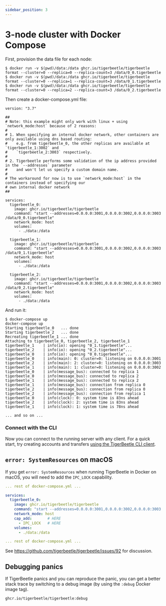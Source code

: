 ```yaml
---
sidebar_position: 3
---
```


# 3-node cluster with Docker Compose

First, provision the data file for each node:

```
$ docker run -v $(pwd)/data:/data ghcr.io/tigerbeetle/tigerbeetle format --cluster=0 --replica=0 --replica-count=3 /data/0_0.tigerbeetle
$ docker run -v $(pwd)/data:/data ghcr.io/tigerbeetle/tigerbeetle format --cluster=0 --replica=1 --replica-count=3 /data/0_1.tigerbeetle
$ docker run -v $(pwd)/data:/data ghcr.io/tigerbeetle/tigerbeetle format --cluster=0 --replica=2 --replica-count=3 /data/0_2.tigerbeetle
```

Then create a docker-compose.yml file:

```docker-compose
version: "3.7"

##
# Note: this example might only work with linux + using `network_mode:host` because of 2 reasons:
#
# 1. When specifying an internal docker network, other containers are only available using dns based routing:
#    e.g. from tigerbeetle_0, the other replicas are available at `tigerbeetle_1:3002` and
#    `tigerbeetle_2:3003` respectively.
#
# 2. Tigerbeetle performs some validation of the ip address provided in the `--addresses` parameter
#    and won't let us specify a custom domain name.
#
# The workaround for now is to use `network_mode:host` in the containers instead of specifying our
# own internal docker network
##

services:
  tigerbeetle_0:
    image: ghcr.io/tigerbeetle/tigerbeetle
    command: "start --addresses=0.0.0.0:3001,0.0.0.0:3002,0.0.0.0:3003 /data/0_0.tigerbeetle"
    network_mode: host
    volumes:
      - ./data:/data

  tigerbeetle_1:
    image: ghcr.io/tigerbeetle/tigerbeetle
    command: "start --addresses=0.0.0.0:3001,0.0.0.0:3002,0.0.0.0:3003 /data/0_1.tigerbeetle"
    network_mode: host
    volumes:
      - ./data:/data

  tigerbeetle_2:
    image: ghcr.io/tigerbeetle/tigerbeetle
    command: "start --addresses=0.0.0.0:3001,0.0.0.0:3002,0.0.0.0:3003 /data/0_2.tigerbeetle"
    network_mode: host
    volumes:
      - ./data:/data
```

And run it:

```
$ docker-compose up
docker-compose up
Starting tigerbeetle_0   ... done
Starting tigerbeetle_2   ... done
Recreating tigerbeetle_1 ... done
Attaching to tigerbeetle_0, tigerbeetle_2, tigerbeetle_1
tigerbeetle_1    | info(io): opening "0_1.tigerbeetle"...
tigerbeetle_2    | info(io): opening "0_2.tigerbeetle"...
tigerbeetle_0    | info(io): opening "0_0.tigerbeetle"...
tigerbeetle_0    | info(main): 0: cluster=0: listening on 0.0.0.0:3001
tigerbeetle_2    | info(main): 2: cluster=0: listening on 0.0.0.0:3003
tigerbeetle_1    | info(main): 1: cluster=0: listening on 0.0.0.0:3002
tigerbeetle_0    | info(message_bus): connected to replica 1
tigerbeetle_0    | info(message_bus): connected to replica 2
tigerbeetle_1    | info(message_bus): connected to replica 2
tigerbeetle_1    | info(message_bus): connection from replica 0
tigerbeetle_2    | info(message_bus): connection from replica 0
tigerbeetle_2    | info(message_bus): connection from replica 1
tigerbeetle_0    | info(clock): 0: system time is 83ns ahead
tigerbeetle_2    | info(clock): 2: system time is 83ns ahead
tigerbeetle_1    | info(clock): 1: system time is 78ns ahead

... and so on ...
```

### Connect with the CLI

Now you can connect to the running server with any client. For a quick
start, try creating accounts and transfers [using the TigerBeetle CLI
client](./cli-client.md).

## `error: SystemResources` on macOS

If you get `error: SystemResources` when running TigerBeetle in Docker
on macOS, you will need to add the `IPC_LOCK` capability.

```yaml
... rest of docker-compose.yml ...

services:
  tigerbeetle_0:
    image: ghcr.io/tigerbeetle/tigerbeetle
    command: "start --addresses=0.0.0.0:3001,0.0.0.0:3002,0.0.0.0:3003 /data/0_0.tigerbeetle"
    network_mode: host
    cap_add:       # HERE
      - IPC_LOCK   # HERE
    volumes:
      - ./data:/data

... rest of docker-compose.yml ...
```

See https://github.com/tigerbeetle/tigerbeetle/issues/92 for discussion.

## Debugging panics

If TigerBeetle panics and you can reproduce the panic, you can get a
better stack trace by switching to a debug image (by using the `:debug`
Docker image tag).

```bash
ghcr.io/tigerbeetle/tigerbeetle:debug
```
